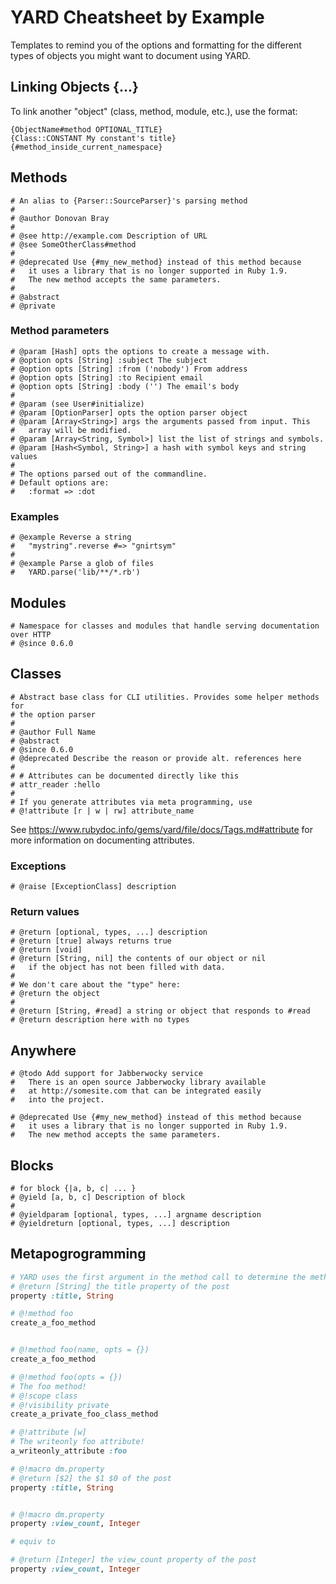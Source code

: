 # YARD Cheatsheet by Example

Templates to remind you of the options and formatting for the different types of objects you might
want to document using YARD.

## Linking Objects {...}

To link another "object" (class, method, module, etc.), use the format:

    {ObjectName#method OPTIONAL_TITLE}
    {Class::CONSTANT My constant's title}
    {#method_inside_current_namespace}

## Methods

    # An alias to {Parser::SourceParser}'s parsing method
    # 
    # @author Donovan Bray
    #
    # @see http://example.com Description of URL
    # @see SomeOtherClass#method
    #
    # @deprecated Use {#my_new_method} instead of this method because
    #   it uses a library that is no longer supported in Ruby 1.9. 
    #   The new method accepts the same parameters.
    #
    # @abstract
    # @private

### Method parameters

    # @param [Hash] opts the options to create a message with.
    # @option opts [String] :subject The subject
    # @option opts [String] :from ('nobody') From address
    # @option opts [String] :to Recipient email
    # @option opts [String] :body ('') The email's body 
    #
    # @param (see User#initialize)
    # @param [OptionParser] opts the option parser object
    # @param [Array<String>] args the arguments passed from input. This
    #   array will be modified.
    # @param [Array<String, Symbol>] list the list of strings and symbols.
    # @param [Hash<Symbol, String>] a hash with symbol keys and string values
    #
    # The options parsed out of the commandline.
    # Default options are:
    #   :format => :dot
    
### Examples

    # @example Reverse a string
    #   "mystring".reverse #=> "gnirtsym"
    #
    # @example Parse a glob of files
    #   YARD.parse('lib/**/*.rb')

## Modules

    # Namespace for classes and modules that handle serving documentation over HTTP
    # @since 0.6.0

## Classes

    # Abstract base class for CLI utilities. Provides some helper methods for
    # the option parser
    # 
    # @author Full Name
    # @abstract
    # @since 0.6.0
    # @deprecated Describe the reason or provide alt. references here
    #
    # # Attributes can be documented directly like this
    # attr_reader :hello
    #
    # If you generate attributes via meta programming, use
    # @!attribute [r | w | rw] attribute_name

See https://www.rubydoc.info/gems/yard/file/docs/Tags.md#attribute for more information on documenting attributes.

### Exceptions

    # @raise [ExceptionClass] description

### Return values

    # @return [optional, types, ...] description
    # @return [true] always returns true
    # @return [void]
    # @return [String, nil] the contents of our object or nil
    #   if the object has not been filled with data.
    #
    # We don't care about the "type" here:
    # @return the object
    #
    # @return [String, #read] a string or object that responds to #read
    # @return description here with no types

## Anywhere

    # @todo Add support for Jabberwocky service
    #   There is an open source Jabberwocky library available 
    #   at http://somesite.com that can be integrated easily
    #   into the project.

    # @deprecated Use {#my_new_method} instead of this method because
    #   it uses a library that is no longer supported in Ruby 1.9.
    #   The new method accepts the same parameters.

## Blocks

    # for block {|a, b, c| ... }
    # @yield [a, b, c] Description of block
    #
    # @yieldparam [optional, types, ...] argname description
    # @yieldreturn [optional, types, ...] description

## Metapogrogramming

```rb
# YARD uses the first argument in the method call to determine the method name
# @return [String] the title property of the post
property :title, String

# @!method foo
create_a_foo_method


# @!method foo(name, opts = {})
create_a_foo_method

# @!method foo(opts = {})
# The foo method!
# @!scope class
# @!visibility private
create_a_private_foo_class_method

# @!attribute [w]
# The writeonly foo attribute!
a_writeonly_attribute :foo

# @!macro dm.property
# @return [$2] the $1 $0 of the post
property :title, String


# @!macro dm.property
property :view_count, Integer

# equiv to

# @return [Integer] the view_count property of the post
property :view_count, Integer
```
